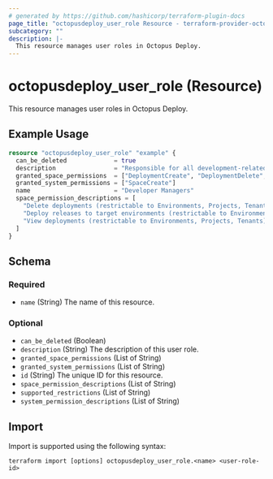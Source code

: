 ```yaml
---
# generated by https://github.com/hashicorp/terraform-plugin-docs
page_title: "octopusdeploy_user_role Resource - terraform-provider-octopusdeploy"
subcategory: ""
description: |-
  This resource manages user roles in Octopus Deploy.
---
```


# octopusdeploy_user_role (Resource)

This resource manages user roles in Octopus Deploy.

## Example Usage

```terraform
resource "octopusdeploy_user_role" "example" {
  can_be_deleted             = true
  description                = "Responsible for all development-related operations."
  granted_space_permissions  = ["DeploymentCreate", "DeploymentDelete", "DeploymentView"]
  granted_system_permissions = ["SpaceCreate"]
  name                       = "Developer Managers"
  space_permission_descriptions = [
    "Delete deployments (restrictable to Environments, Projects, Tenants)",
    "Deploy releases to target environments (restrictable to Environments, Projects, Tenants)",
    "View deployments (restrictable to Environments, Projects, Tenants)"
  ]
}
```

<!-- schema generated by tfplugindocs -->
## Schema

### Required

- `name` (String) The name of this resource.

### Optional

- `can_be_deleted` (Boolean)
- `description` (String) The description of this user role.
- `granted_space_permissions` (List of String)
- `granted_system_permissions` (List of String)
- `id` (String) The unique ID for this resource.
- `space_permission_descriptions` (List of String)
- `supported_restrictions` (List of String)
- `system_permission_descriptions` (List of String)

## Import

Import is supported using the following syntax:

```shell
terraform import [options] octopusdeploy_user_role.<name> <user-role-id>
```
